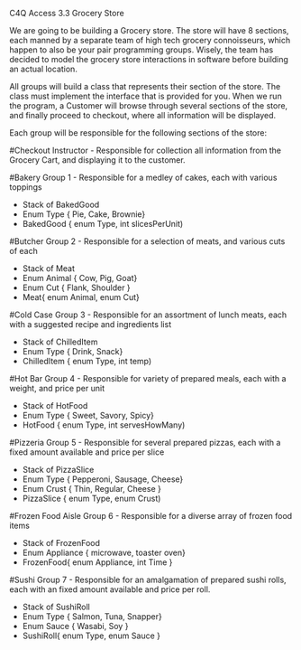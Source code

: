 C4Q Access 3.3 Grocery Store

We are going to be building a Grocery store. The store will have 8 sections, each manned by a separate team of high tech grocery connoisseurs, which happen to also be your pair programming groups. Wisely, the team has decided to model the grocery store interactions in software before building an actual location.

All groups will build a class that represents their section of the store. The class must implement the interface that is provided for you. When we run the program, a Customer will browse through several sections of the store, and finally proceed to checkout, where all information will be displayed.

Each group will be responsible for the following sections of the store:

#Checkout
Instructor - Responsible for collection all information from the Grocery Cart, and displaying it to the customer.

#Bakery
Group 1 - Responsible for a medley of cakes, each with various toppings
* Stack of BakedGood
* Enum Type { Pie, Cake, Brownie}
* BakedGood { enum Type, int slicesPerUnit)


#Butcher
Group 2 - Responsible for a selection of meats, and various cuts of each
* Stack of Meat
* Enum Animal { Cow, Pig, Goat}
* Enum Cut { Flank, Shoulder }
* Meat{ enum Animal, enum Cut}

#Cold Case
Group 3 - Responsible for an assortment of lunch meats, each with a suggested recipe and ingredients list
* Stack of ChilledItem
* Enum Type { Drink, Snack}
* ChilledItem { enum Type, int temp)

#Hot Bar
Group 4 - Responsible for variety of prepared meals, each with a weight, and price per unit
* Stack of HotFood
* Enum Type { Sweet, Savory, Spicy}
* HotFood { enum Type, int servesHowMany)

#Pizzeria
Group 5 - Responsible for several prepared pizzas, each with a fixed amount available and price per slice
* Stack of PizzaSlice
* Enum Type { Pepperoni, Sausage, Cheese}
* Enum Crust { Thin, Regular, Cheese }
* PizzaSlice { enum Type, enum Crust)

#Frozen Food Aisle
Group 6 - Responsible for a diverse array of frozen food items
* Stack of FrozenFood
* Enum Appliance { microwave, toaster oven}
* FrozenFood{ enum Appliance, int Time }

#Sushi
Group 7 - Responsible for an amalgamation of prepared sushi rolls, each with an fixed amount available and price per roll.
* Stack of SushiRoll
* Enum Type { Salmon, Tuna,  Snapper}
* Enum Sauce { Wasabi, Soy }
* SushiRoll{ enum Type, enum Sauce }


